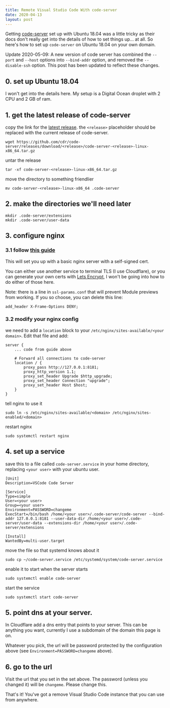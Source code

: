 ```yaml
---
title: Remote Visual Studio Code With code-server
date: 2020-04-13
layout: post
---
```


Getting [code-server](https://github.com/cdr/code-server/) set up with Ubuntu 18.04 was a little tricky as their docs don't really get into the details of how to set things up... at all. So here's how to set up `code-server` on Ubuntu 18.04 on your own domain.

Update 2020-05-09: A new version of code server has combined the `--port` and `--host` options into `--bind-addr` option, and removed the `--disable-ssh` option. This post has been updated to reflect these changes.

## 0. set up Ubuntu 18.04

I won't get into the details here. My setup is a Digital Ocean droplet with 2 CPU and 2 GB of ram.

## 1. get the latest release of code-server

copy the link for the [latest release](https://github.com/cdr/code-server/releases). the `<release>` placeholder should be replaced with the current release of code-server.

```
wget https://github.com/cdr/code-server/releases/download/<release>/code-server-<release>-linux-x86_64.tar.gz
```

untar the release

```
tar -xf code-server-<release>-linux-x86_64.tar.gz
```

move the directory to something friendlier

```
mv code-server-<release>-linux-x86_64 .code-server
```

## 2. make the directories we'll need later

```
mkdir .code-server/extensions
mkdir .code-server/user-data
```

## 3. configure nginx

### 3.1 follow [this guide](https://www.digitalocean.com/community/tutorials/how-to-create-a-self-signed-ssl-certificate-for-nginx-in-ubuntu-18-04)

This will set you up with a basic nginx server with a self-signed cert.

You can either use another service to terminal TLS (I use Cloudflare), or you can generate your own certs with [Lets Encrypt](https://www.digitalocean.com/community/tutorials/how-to-secure-nginx-with-let-s-encrypt-on-ubuntu-18-04), I won't be going into how to do either of those here.

Note: there is a line in `ssl-params.conf` that will prevent Module previews from working. If you so choose, you can delete this line:

```
add_header X-Frame-Options DENY;
```

### 3.2 modify your nginx config

we need to add a `location` block to your `/etc/nginx/sites-available/<your domain>`. Edit that file and add:

```
server {
	... code from guide above

	# Forward all connections to code-server
	location / {
		proxy_pass http://127.0.0.1:8181;
		proxy_http_version 1.1;
		proxy_set_header Upgrade $http_upgrade;
		proxy_set_header Connection "upgrade";
		proxy_set_header Host $host;
	}
}
```

tell nginx to use it

```
sudo ln -s /etc/nginx/sites-available/<domain> /etc/nginx/sites-enabled/<domain>
```

restart nginx

```
sudo systemctl restart nginx
```

## 4. set up a service

save this to a file called `code-server.service` in your home directory, replacing `<your user>` with your ubuntu user.

```
[Unit]
Description=VSCode Code Server

[Service]
Type=simple
User=<your user>
Group=<your user>
Environment=PASSWORD=changeme
ExecStart=/bin/bash /home/<your user>/.code-server/code-server --bind-addr 127.0.0.1:8181 --user-data-dir /home/<your user>/.code-server/user-data --extensions-dir /home/<your user>/.code-server/extensions

[Install]
WantedBy=multi-user.target
```

move the file so that systemd knows about it

```
sudo cp ~/code-server.service /etc/systemd/system/code-server.service
```

enable it to start when the server starts

```
sudo systemctl enable code-server
```

start the service

```
sudo systemctl start code-server
```

## 5. point dns at your server.

In Cloudflare add a dns entry that points to your server. This can be anything you want, currently I use a subdomain of the domain this page is on.

Whatever you pick, the url will be password protected by the configuration above (see `Environment=PASSWORD=changeme` above).

## 6. go to the url

Visit the url that you set in the set above. The password (unless you changed it) will be `changeme`. Please change this.

That's it! You've got a remove Visual Studio Code instance that you can use from anywhere.
